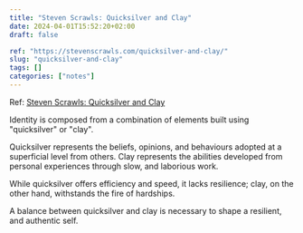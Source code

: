 ```yaml
---
title: "Steven Scrawls: Quicksilver and Clay"
date: 2024-04-01T15:52:20+02:00
draft: false

ref: "https://stevenscrawls.com/quicksilver-and-clay/"
slug: "quicksilver-and-clay"
tags: []
categories: ["notes"]
---
```


Ref: [Steven Scrawls: Quicksilver and Clay](https://stevenscrawls.com/quicksilver-and-clay/)

Identity is composed from a combination of elements built using "quicksilver" or "clay".

Quicksilver represents the beliefs, opinions, and behaviours adopted at a superficial level from others. Clay represents the abilities developed from personal experiences through slow, and laborious work.

While quicksilver offers efficiency and speed, it lacks resilience; clay, on the other hand, withstands the fire of hardships.

A balance between quicksilver and clay is necessary to shape a resilient, and authentic self.
